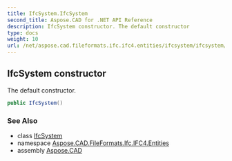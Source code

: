 ```yaml
---
title: IfcSystem.IfcSystem
second_title: Aspose.CAD for .NET API Reference
description: IfcSystem constructor. The default constructor
type: docs
weight: 10
url: /net/aspose.cad.fileformats.ifc.ifc4.entities/ifcsystem/ifcsystem/
---
```

## IfcSystem constructor

The default constructor.

```csharp
public IfcSystem()
```

### See Also

* class [IfcSystem](../)
* namespace [Aspose.CAD.FileFormats.Ifc.IFC4.Entities](../../ifcsystem/)
* assembly [Aspose.CAD](../../../)


